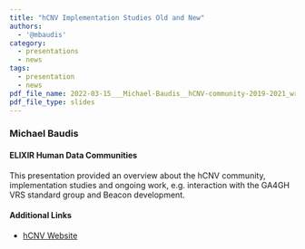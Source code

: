 ```yaml
---
title: "hCNV Implementation Studies Old and New"
authors:
  - '@mbaudis'
category:
  - presentations
  - news
tags:
  - presentation
  - news
pdf_file_name: 2022-03-15___Michael-Baudis__hCNV-community-2019-2021_wrap-up.pdf
pdf_file_type: slides
---
```



### Michael Baudis
#### ELIXIR Human Data Communities

This presentation provided an overview about the hCNV community, implementation studies
and ongoing work, e.g. interaction with the GA4GH VRS standard group and Beacon development.

#### Additional Links

* [hCNV Website](https://cnvar.org)
